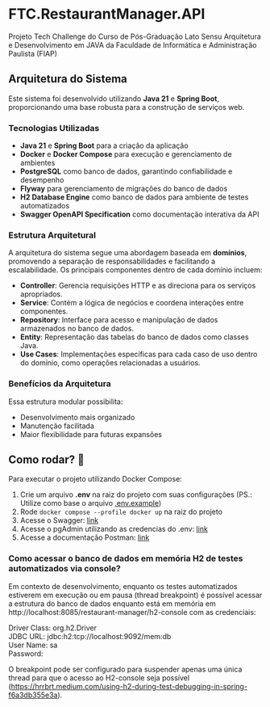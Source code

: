 # FTC.RestaurantManager.API
 Projeto Tech Challenge do Curso de Pós-Graduação Lato Sensu Arquitetura e Desenvolvimento em JAVA da Faculdade de Informática e Administração Paulista (FIAP)

## Arquitetura do Sistema

Este sistema foi desenvolvido utilizando **Java 21** e **Spring Boot**, proporcionando uma base robusta para a construção de serviços web.

### Tecnologias Utilizadas
- **Java 21** e **Spring Boot** para a criação da aplicação
- **Docker** e **Docker Compose** para execução e gerenciamento de ambientes
- **PostgreSQL** como banco de dados, garantindo confiabilidade e desempenho
- **Flyway** para gerenciamento de migrações do banco de dados
- **H2 Database Engine** como banco de dados para ambiente de testes automatizados
- **Swagger OpenAPI Specification** como documentação interativa da API

### Estrutura Arquitetural
A arquitetura do sistema segue uma abordagem baseada em **domínios**, promovendo a separação de responsabilidades e facilitando a escalabilidade. Os principais componentes dentro de cada domínio incluem:

- **Controller**: Gerencia requisições HTTP e as direciona para os serviços apropriados.
- **Service**: Contém a lógica de negócios e coordena interações entre componentes.
- **Repository**: Interface para acesso e manipulação de dados armazenados no banco de dados.
- **Entity**: Representação das tabelas do banco de dados como classes Java.
- **Use Cases**: Implementações específicas para cada caso de uso dentro do domínio, como operações relacionadas a usuários.

### Benefícios da Arquitetura
Essa estrutura modular possibilita:
- Desenvolvimento mais organizado
- Manutenção facilitada
- Maior flexibilidade para futuras expansões

## Como rodar? 🚀
Para executar o projeto utilizando Docker Compose:
1. Crie um arquivo **.env** na raiz do projeto com suas configurações (PS.: Utilize como base o arquivo [.env.example](.env.example))
2. Rode `docker compose --profile docker up` na raiz do projeto
3. Acesse o Swagger: [link](http://localhost:8085/restaurant-manager/swagger-ui/index.html)
4. Acesse o pgAdmin utilizando as credencias do .env: [link](http://localhost:80)
5. Acesse a documentação Postman: [link](https://documenter.getpostman.com/view/43787842/2sB2qcBfps)

### Como acessar o banco de dados em memória H2 de testes automatizados via console?
Em contexto de desenvolvimento, enquanto os testes automatizados estiverem em execução ou em pausa (thread breakpoint) é possível acessar a estrutura do banco de dados enquanto está em memória em http://localhost:8085/restaurant-manager/h2-console com as credenciais:

Driver Class: org.h2.Driver<br>
JDBC URL: jdbc:h2:tcp://localhost:9092/mem:db<br>
User Name: sa<br>
Password:<br>

O breakpoint pode ser configurado para suspender apenas uma única thread para que o acesso ao H2-console seja possível (https://hrrbrt.medium.com/using-h2-during-test-debugging-in-spring-f6a3db355e3a).
